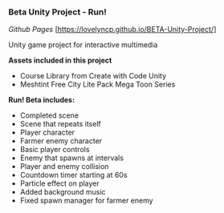 ### Beta Unity Project - Run!

*Github Pages* [https://lovelyncp.github.io/BETA-Unity-Project/]

Unity game project for interactive multimedia

__Assets included in this project__
  * Course Library from Create with Code Unity
  * Meshtint Free City Lite Pack Mega Toon Series

__Run! Beta includes:__
  - Completed scene
  - Scene that repeats itself
  - Player character
  - Farmer enemy character
  - Basic player controls
  - Enemy that spawns at intervals
  - Player and enemy collision
  - Countdown timer starting at 60s
  - Particle effect on player
  - Added background music
  - Fixed spawn manager for farmer enemy
  

